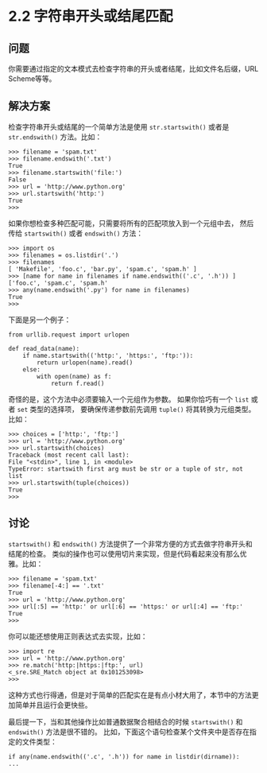 

# 2.2 字符串开头或结尾匹配

## 问题

你需要通过指定的文本模式去检查字符串的开头或者结尾，比如文件名后缀，URL Scheme等等。

## 解决方案

检查字符串开头或结尾的一个简单方法是使用 `str.startswith()` 或者是 `str.endswith()` 方法。比如：

    
    
    >>> filename = 'spam.txt'
    >>> filename.endswith('.txt')
    True
    >>> filename.startswith('file:')
    False
    >>> url = 'http://www.python.org'
    >>> url.startswith('http:')
    True
    >>>
    

如果你想检查多种匹配可能，只需要将所有的匹配项放入到一个元组中去， 然后传给 `startswith()` 或者 `endswith()` 方法：

    
    
    >>> import os
    >>> filenames = os.listdir('.')
    >>> filenames
    [ 'Makefile', 'foo.c', 'bar.py', 'spam.c', 'spam.h' ]
    >>> [name for name in filenames if name.endswith(('.c', '.h')) ]
    ['foo.c', 'spam.c', 'spam.h'
    >>> any(name.endswith('.py') for name in filenames)
    True
    >>>
    

下面是另一个例子：

    
    
    from urllib.request import urlopen
    
    def read_data(name):
        if name.startswith(('http:', 'https:', 'ftp:')):
            return urlopen(name).read()
        else:
            with open(name) as f:
                return f.read()
    

奇怪的是，这个方法中必须要输入一个元组作为参数。 如果你恰巧有一个 `list` 或者 `set` 类型的选择项， 要确保传递参数前先调用
`tuple()` 将其转换为元组类型。比如：

    
    
    >>> choices = ['http:', 'ftp:']
    >>> url = 'http://www.python.org'
    >>> url.startswith(choices)
    Traceback (most recent call last):
    File "<stdin>", line 1, in <module>
    TypeError: startswith first arg must be str or a tuple of str, not list
    >>> url.startswith(tuple(choices))
    True
    >>>
    

## 讨论

`startswith()` 和 `endswith()` 方法提供了一个非常方便的方式去做字符串开头和结尾的检查。
类似的操作也可以使用切片来实现，但是代码看起来没有那么优雅。比如：

    
    
    >>> filename = 'spam.txt'
    >>> filename[-4:] == '.txt'
    True
    >>> url = 'http://www.python.org'
    >>> url[:5] == 'http:' or url[:6] == 'https:' or url[:4] == 'ftp:'
    True
    >>>
    

你可以能还想使用正则表达式去实现，比如：

    
    
    >>> import re
    >>> url = 'http://www.python.org'
    >>> re.match('http:|https:|ftp:', url)
    <_sre.SRE_Match object at 0x101253098>
    >>>
    

这种方式也行得通，但是对于简单的匹配实在是有点小材大用了，本节中的方法更加简单并且运行会更快些。

最后提一下，当和其他操作比如普通数据聚合相结合的时候 `startswith()` 和 `endswith()` 方法是很不错的。
比如，下面这个语句检查某个文件夹中是否存在指定的文件类型：

    
    
    if any(name.endswith(('.c', '.h')) for name in listdir(dirname)):
    ...
    

